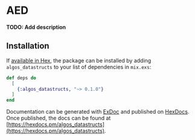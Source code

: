 # AED

**TODO: Add description**

## Installation

If [available in Hex](https://hex.pm/docs/publish), the package can be installed
by adding `algos_datastructs` to your list of dependencies in `mix.exs`:

```elixir
def deps do
  [
    {:algos_datastructs, "~> 0.1.0"}
  ]
end
```

Documentation can be generated with [ExDoc](https://github.com/elixir-lang/ex_doc)
and published on [HexDocs](https://hexdocs.pm). Once published, the docs can
be found at [https://hexdocs.pm/algos_datastructs](https://hexdocs.pm/algos_datastructs).

